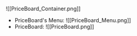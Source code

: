 ![[PriceBoard_Container.png]]
- PriceBoard's Menu:
![[PriceBoard_Menu.png]]
- PriceBoard:
![[PriceBoard.png]]